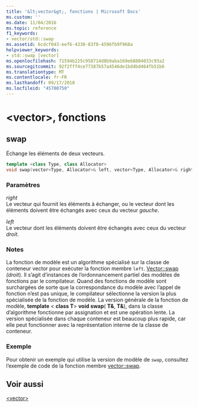```yaml
---
title: '&lt;vector&gt;, fonctions | Microsoft Docs'
ms.custom: ''
ms.date: 11/04/2016
ms.topic: reference
f1_keywords:
- vector/std::swap
ms.assetid: 6cdcf043-eef6-4330-83f0-4596fb9f968a
helpviewer_keywords:
- std::swap [vector]
ms.openlocfilehash: 71594b225c950714d8b9aba169e68804033c93a2
ms.sourcegitcommit: 92f2fff4ce77387b57a4546de1bd4bd464fb51b6
ms.translationtype: MT
ms.contentlocale: fr-FR
ms.lasthandoff: 09/17/2018
ms.locfileid: "45700750"
---
```

# <a name="ltvectorgt-functions"></a>&lt;vector&gt;, fonctions


## <a name="swap"></a>  swap

Échange les éléments de deux vecteurs.

```cpp
template <class Type, class Allocator>
void swap(vector<Type, Allocator>& left, vector<Type, Allocator>& right);
```

### <a name="parameters"></a>Paramètres

*right*<br/>
Le vecteur qui fournit les éléments à échanger, ou le vecteur dont les éléments doivent être échangés avec ceux du vecteur *gauche*.

*left*<br/>
Le vecteur dont les éléments doivent être échangés avec ceux du vecteur *droit*.

### <a name="remarks"></a>Notes

La fonction de modèle est un algorithme spécialisé sur la classe de conteneur vector pour exécuter la fonction membre `left`. [Vector::swap](../standard-library/vector-class.md) *(droit*). Il s’agit d’instances de l’ordonnancement partiel des modèles de fonctions par le compilateur. Quand des fonctions de modèle sont surchargées de sorte que la correspondance du modèle avec l’appel de fonction n’est pas unique, le compilateur sélectionne la version la plus spécialisée de la fonction de modèle. La version générale de la fonction de modèle, **template** \< **class T**> **void swap**( **T&**, **T&**), dans la classe d’algorithme fonctionne par assignation et est une opération lente. La version spécialisée dans chaque conteneur est beaucoup plus rapide, car elle peut fonctionner avec la représentation interne de la classe de conteneur.

### <a name="example"></a>Exemple

Pour obtenir un exemple qui utilise la version de modèle de `swap`, consultez l’exemple de code de la fonction membre [vector::swap](../standard-library/vector-class.md).

## <a name="see-also"></a>Voir aussi

[\<vector>](../standard-library/vector.md)<br/>
